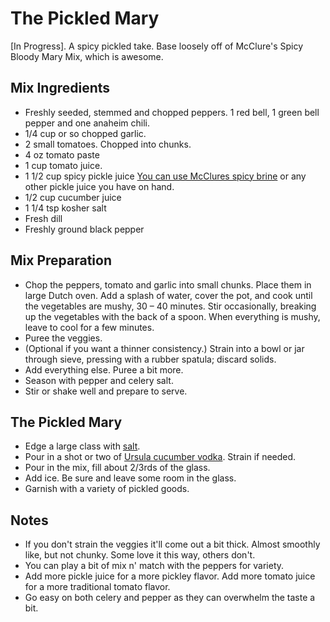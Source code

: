 The Pickled Mary
===========

[In Progress]. A spicy pickled take. Base loosely off of McClure's Spicy Bloody Mary Mix, which is awesome.

Mix Ingredients
-----------


* Freshly seeded, stemmed and chopped peppers. 1 red bell, 1 green bell pepper and one anaheim chili.
* 1/4 cup or so chopped garlic.
* 2 small tomatoes. Chopped into chunks.
* 4 oz tomato paste
* 1 cup tomato juice.
* 1 1/2 cup spicy pickle juice [You can use McClures spicy brine](http://www.mcclurespickles.com/products/brine) or any other pickle juice you have on hand.
* 1/2 cup cucumber juice
* 1 1/4 tsp kosher salt
* Fresh dill
* Freshly ground black pepper


Mix Preparation
-----------
* Chop the peppers, tomato and garlic into small chunks. Place them in large Dutch oven.  Add a splash of water, cover the pot, and cook until the vegetables are mushy, 30 – 40 minutes.  Stir occasionally, breaking up the vegetables with the back of a spoon.  When everything is mushy, leave to cool for a few minutes.
* Puree the veggies.
* (Optional if you want a thinner consistency.) Strain into a bowl or jar through sieve, pressing with a rubber spatula; discard solids.
* Add everything else. Puree a bit more.
* Season with pepper and celery salt.
* Stir or shake well and prepare to serve.

The Pickled Mary
-----------

* Edge a large class with [salt]().
* Pour in a shot or two of [Ursula cucumber vodka](). Strain if needed.
* Pour in the mix, fill about 2/3rds of the glass.
* Add ice. Be sure and leave some room in the glass.
* Garnish with a variety of pickled goods.


Notes
-----------

* If you don't strain the veggies it'll come out a bit thick. Almost smoothly like, but not chunky. Some love it this way, others don't.
* You can play a bit of mix n' match with the peppers for variety.
* Add more pickle juice for a more pickley flavor. Add more tomato juice for a more traditional tomato flavor.
* Go easy on both celery and pepper as they can overwhelm the taste a bit.
